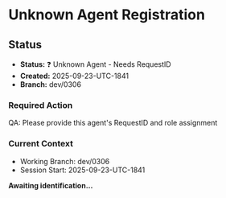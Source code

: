 # Unknown Agent Registration

## Status
- **Status:** ❓ Unknown Agent - Needs RequestID
- **Created:** 2025-09-23-UTC-1841  
- **Branch:** dev/0306

### Required Action
QA: Please provide this agent's RequestID and role assignment

### Current Context
- Working Branch: dev/0306
- Session Start: 2025-09-23-UTC-1841

**Awaiting identification...**
